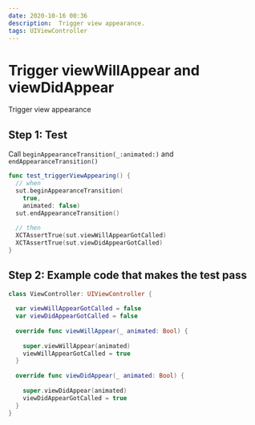 ```yaml
---
date: 2020-10-16 00:36
description:  Trigger view appearance.
tags: UIViewController
---
```


# Trigger viewWillAppear and viewDidAppear

Trigger view appearance

## Step 1: Test

Call `beginAppearanceTransition(_:animated:)` and `endAppearanceTransition()`

```swift
func test_triggerViewAppearing() {
  // when
  sut.beginAppearanceTransition(
    true,
    animated: false)
  sut.endAppearanceTransition()
  
  // then
  XCTAssertTrue(sut.viewWillAppearGotCalled)
  XCTAssertTrue(sut.viewDidAppearGotCalled)
}
```

## Step 2: Example code that makes the test pass

```swift
class ViewController: UIViewController {
  
  var viewWillAppearGotCalled = false
  var viewDidAppearGotCalled = false
  
  override func viewWillAppear(_ animated: Bool) {
    
    super.viewWillAppear(animated)
    viewWillAppearGotCalled = true
  }
  
  override func viewDidAppear(_ animated: Bool) {
    
    super.viewDidAppear(animated)
    viewDidAppearGotCalled = true
  }
}
```

